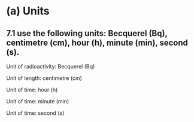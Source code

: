 # (a) Units

## **7.1 use the following units: Becquerel (Bq), centimetre (cm), hour (h), minute (min), second (s).**

Unit of radioactivity: Becquerel (Bq)

Unit of length: centimetre (cm)

Unit of time: hour (h)

Unit of time: minute (min)

Unit of time: second (s)
